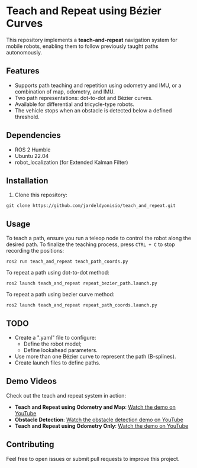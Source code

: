 # Teach and Repeat using Bézier Curves

This repository implements a **teach-and-repeat** navigation system for mobile robots, enabling them to follow previously taught paths autonomously.

## Features
- Supports path teaching and repetition using odometry and IMU, or a combination of map, odometry, and IMU.
- Two path representations: dot-to-dot and Bézier curves.
- Available for differential and tricycle-type robots.
- The vehicle stops when an obstacle is detected below a defined threshold.

## Dependencies
- ROS 2 Humble
- Ubuntu 22.04
- robot_localization (for Extended Kalman Filter)

## Installation
1. Clone this repository:

```
git clone https://github.com/jardeldyonisio/teach_and_repeat.git
```


## Usage
To teach a path, ensure you run a teleop node to control the robot along the desired path. To finalize the teaching process, press `CTRL + C` to stop recording the positions:
```
ros2 run teach_and_repeat teach_path_coords.py
```
To repeat a path using dot-to-dot method:
```
ros2 launch teach_and_repeat repeat_bezier_path.launch.py
```
To repeat a path using bezier curve method:
```
ros2 launch teach_and_repeat repeat_path_coords.launch.py
```

## TODO
- Create a ".yaml" file to configure:
  - Define the robot model;
  - Define lookahead parameters.
- Use more than one Bézier curve to represent the path (B-splines).
- Create launch files to define paths.

## Demo Videos
Check out the teach and repeat system in action:

- **Teach and Repeat using Odometry and Map**: [Watch the demo on YouTube](https://www.youtube.com/watch?v=7bjSsaD-_tI)
- **Obstacle Detection**: [Watch the obstacle detection demo on YouTube](https://www.youtube.com/watch?v=RmauNqaVmGg)
- **Teach and Repeat using Odometry Only**: [Watch the demo on YouTube](https://www.youtube.com/watch?v=-z7Gqplbi0U&t=5s)

## Contributing
Feel free to open issues or submit pull requests to improve this project.
